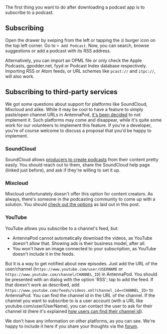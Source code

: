 The first thing you want to do after downloading a podcast app is to subscribe to a podcast.

## Subscribing
Open the drawer by swiping from the left or tapping the `☰` burger icon on the top left corner. Go to `+ Add Podcast`. Now, you can search, browse suggestions or add a podcast with its RSS address.

Alternatively, you can import an OPML file or only check the Apple Podcasts, gpodder.net, fyyd or Podcast Index database respectively. Importing RSS or Atom feeds, or URL schemes like `pcast://` and `itpc://`, will also work.

## Subscribing to third-party services
We got some questions about support for platforms like SoundCloud, Mixcloud and alike. While it may be cool to have a feature to simply paste/open channel URLs in AntennaPod, [it's been decided](https://github.com/AntennaPod/AntennaPod/issues/1297) to not implement it. Such platforms may come and disappear, while it's quite some work for our volunteers to implement this feature. If you're a developer, you're of course welcome to discuss a proposal that you'd be happy to implement.

### SoundCloud
SoundCloud allows [producers to create podcasts](https://help.soundcloud.com/hc/en-us/articles/115003451347-Adding-tracks-to-your-RSS-feed) from their content pretty easily. You should reach out to them, share the SoundCloud help page (linked just before), and ask if they're willing to set it up.

### Mixcloud
Mixcloud unfortunately doesn't offer this option for content creators. As always, there's someone in the podcasting community to come up with a solution. You should [check out the options](https://www.openparenthesis.org/2015/01/05/mixcloud-to-rss-with-enclosures) as laid out in this post.

### YouTube
YouTube allows you subscribe to a channel's feed, but:

- AntennaPod cannot automatically download the videos, as YouTube doesn't allow that. Showing ads is their business model, after all.
- You won't have an image connected to your subscription, as YouTube doesn't include it in the feeds.

But it is a way to get notified about new episodes. Just add the URL of the user/channel (`https://www.youtube.com/user/USERNAME` or `https://www.youtube.com/channel/CHANNEL_ID`) in AntennaPod. You should be presented with an dialog with the option 'RSS'; tap to add the feed. If that doesn't work as described, add `https://www.youtube.com/feeds/videos.xml?channel_id=<CHANNEL_ID>` to AntennaPod. You can find the channel id in the URL of the channel. If the channel you want to subscribe to is a user account (with a URL like youtube.com/user/UserName), you can contact the user to ask for their channel id (here it's explained [how users can find their channel id](https://support.google.com/youtube/answer/3250431?hl=en)).

We don't have any information on other platforms, as you can see. We're happy to include it here if you share your thoughts via the [forum](https://forum.antennapod.org/).
